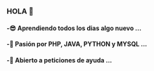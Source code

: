### HOLA 👋

#### -😎 Aprendiendo todos los dias algo nuevo ...
#### -🙏 Pasión por PHP, JAVA, PYTHON y MYSQL ...
#### -👻 Abierto a peticiones de ayuda ...
<!--
**Guillermo-corp/Guillermo-corp** is a ✨ _special_ ✨ repository because its `README.md` (this file) appears on your GitHub profile.

Here are some ideas to get you started:

- 🔭 I’m currently working on ...
- 🌱 I’m currently learning ...
- 👯 I’m looking to collaborate on ...
- 🤔 I’m looking for help with ...
- 💬 Ask me about ...
- 📫 How to reach me: ...
- 😄 Pronouns: ...
- ⚡ Fun fact: ...
-->
